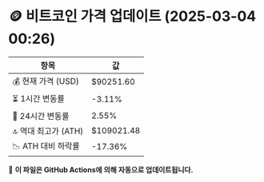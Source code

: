 # 🪙 비트코인 가격 업데이트 (2025-03-04 00:26)

| 항목                | 값 |
|--------------------|----------------|
| 💰 현재 가격 (USD) | $90251.60 |
| ⏳ 1시간 변동률    | -3.11% |
| 📆 24시간 변동률   | 2.55% |
| 🔝 역대 최고가 (ATH) | $109021.48 |
| 📉 ATH 대비 하락률 | -17.36% |

🔄 **이 파일은 GitHub Actions에 의해 자동으로 업데이트됩니다.**
